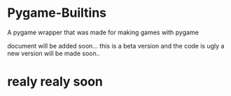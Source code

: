 # Pygame-Builtins

A pygame wrapper that was made for making games with pygame

document will be added soon...
this is a beta version and the code is ugly a new version will be made soon..

# realy realy soon #
